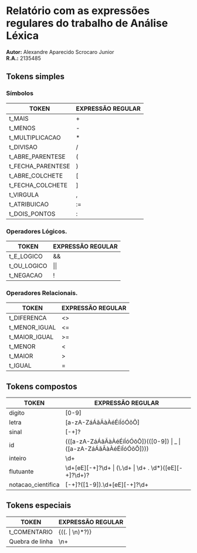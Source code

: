 # Relatório com as expressões regulares do trabalho de Análise Léxica

**Autor:** Alexandre Aparecido Scrocaro Junior \
**R.A.:** 2135485

## Tokens simples

### Símbolos

| TOKEN             | EXPRESSÃO REGULAR |
| ----------------- | ----------------- |
| t_MAIS            | \+                |
| t_MENOS           | -                 |
| t_MULTIPLICACAO   | \*                |
| t_DIVISAO         | /                 |
| t_ABRE_PARENTESE  | \(                |
| t_FECHA_PARENTESE | \)                |
| t_ABRE_COLCHETE   | \[                |
| t_FECHA_COLCHETE  | \]                |
| t_VIRGULA         | ,                 |
| t_ATRIBUICAO      | :=                |
| t_DOIS_PONTOS     | :                 |

### Operadores Lógicos.

| TOKEN       | EXPRESSÃO REGULAR |
| ----------- | ----------------- |
| t_E_LOGICO  | &&                |
| t_OU_LOGICO | \|\|              |
| t_NEGACAO   | !                 |

### Operadores Relacionais.

| TOKEN         | EXPRESSÃO REGULAR |
| ------------- | ----------------- |
| t_DIFERENCA   | <>                |
| t_MENOR_IGUAL | <=                |
| t_MAIOR_IGUAL | >=                |
| t_MENOR       | <                 |
| t_MAIOR       | >                 |
| t_IGUAL       | =                 |

## Tokens compostos

| TOKEN              | EXPRESSÃO REGULAR                                                     |
| ------------------ | --------------------------------------------------------------------- |
| digito             | [0-9]                                                                 |
| letra              | [a-zA-ZáÁãÃàÀéÉíÍóÓõÕ]                                                |
| sinal              | [-+]?                                                                 |
| id                 | (([a-zA-ZáÁãÃàÀéÉíÍóÓõÕ])(([0-9]) \| \_ \| ([a-zA-ZáÁãÃàÀéÉíÍóÓõÕ]))) |
| inteiro            | \d+                                                                   |
| flutuante          | \d+[eE][-+]?\d+ \| (\\.\d+ \| \d+ . \d\*)([eE][-+]?\d+)?              |
| notacao_cientifica | [-+]?([1-9]).\d+[eE][-+]?\d+                                          |

## Tokens especiais

| TOKEN           | EXPRESSÃO REGULAR |
| --------------- | ----------------- |
| t_COMENTARIO    | {((. \| \n)\*?)}  |
| Quebra de linha | \n+               |
